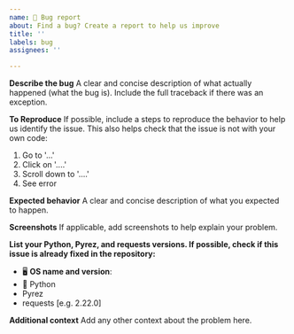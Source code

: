 ```yaml
---
name: 🐞 Bug report
about: Find a bug? Create a report to help us improve
title: ''
labels: bug
assignees: ''

---
```


**Describe the bug**
A clear and concise description of what actually happened (what the bug is). Include the full traceback if there was an exception.

**To Reproduce**
If possible, include a steps to reproduce the behavior to help us identify the issue. This also helps check that the issue is not with your own code:
1. Go to '...'
2. Click on '....'
3. Scroll down to '....'
4. See error

**Expected behavior**
A clear and concise description of what you expected to happen.

**Screenshots**
If applicable, add screenshots to help explain your problem.

**List your Python, Pyrez, and requests versions. If possible, check if this issue is already fixed in the repository:**

<!-- Run `python -m pyrez -I` and paste this information below. -->
<!-- This command is available in v1.0 or higher. If you are unable to run this command, paste basic info (ie. Python version, library version, and your operating system -->

 - 🖥 **OS name and version**: <!-- Replace with OS name and version (e.g. Windows 10) -->
 - 🐍 Python <!-- Replace with Python version (e.g. Python 3.7.5). -->
 - Pyrez <!-- Replace with Pyrez version. You can run pyrez.__version__ to find out! -->
 - requests [e.g. 2.22.0]
 
**Additional context**
Add any other context about the problem here.
